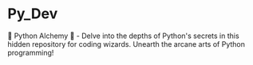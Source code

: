 # Py_Dev
🐍 Python Alchemy 🌟 - Delve into the depths of Python's secrets in this hidden repository for coding wizards. Unearth the arcane arts of Python programming!
